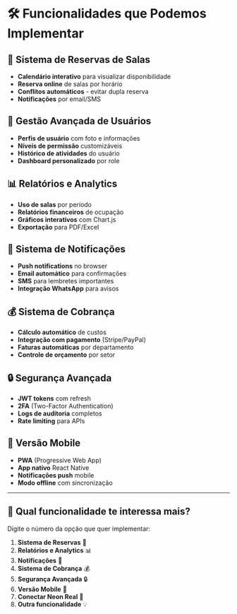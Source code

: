 # 🛠️ Funcionalidades que Podemos Implementar

## 📅 Sistema de Reservas de Salas

- **Calendário interativo** para visualizar disponibilidade
- **Reserva online** de salas por horário
- **Conflitos automáticos** - evitar dupla reserva
- **Notificações** por email/SMS

## 👥 Gestão Avançada de Usuários

- **Perfis de usuário** com foto e informações
- **Níveis de permissão** customizáveis
- **Histórico de atividades** do usuário
- **Dashboard personalizado** por role

## 📊 Relatórios e Analytics

- **Uso de salas** por período
- **Relatórios financeiros** de ocupação
- **Gráficos interativos** com Chart.js
- **Exportação** para PDF/Excel

## 🔔 Sistema de Notificações

- **Push notifications** no browser
- **Email automático** para confirmações
- **SMS** para lembretes importantes
- **Integração WhatsApp** para avisos

## 💰 Sistema de Cobrança

- **Cálculo automático** de custos
- **Integração com pagamento** (Stripe/PayPal)
- **Faturas automáticas** por departamento
- **Controle de orçamento** por setor

## 🔒 Segurança Avançada

- **JWT tokens** com refresh
- **2FA** (Two-Factor Authentication)
- **Logs de auditoria** completos
- **Rate limiting** para APIs

## 📱 Versão Mobile

- **PWA** (Progressive Web App)
- **App nativo** React Native
- **Notificações push** mobile
- **Modo offline** com sincronização

---

## 🤔 Qual funcionalidade te interessa mais?

Digite o número da opção que quer implementar:

1. **Sistema de Reservas** 📅
2. **Relatórios e Analytics** 📊  
3. **Notificações** 🔔
4. **Sistema de Cobrança** 💰
5. **Segurança Avançada** 🔒
6. **Versão Mobile** 📱
7. **Conectar Neon Real** 🔗
8. **Outra funcionalidade** 💡
